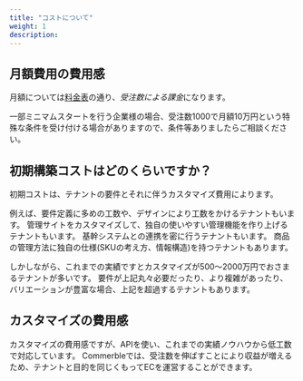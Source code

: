 ```yaml
---
title: "コストについて"
weight: 1
description: 
---
```


## 月額費用の費用感

月額については[料金表](https://www.commerble.com/price)の通り、*受注数による課金*になります。

一部ミニマムスタートを行う企業様の場合、受注数1000で月額10万円という特殊な条件を受け付ける場合がありますので、条件等ありましたらご相談ください。

## 初期構築コストはどのくらいですか？

初期コストは、テナントの要件とそれに伴うカスタマイズ費用によります。

例えば、要件定義に多めの工数や、デザインにより工数をかけるテナントもいます。
管理サイトをカスタマイズして、独自の使いやすい管理機能を作り上げるテナントもいます。
基幹システムとの連携を密に行うテナントもいます。
商品の管理方法に独自の仕様(SKUの考え方、情報構造)を持つテナントもあります。

しかしながら、これまでの実績ですとカスタマイズが500～2000万円でおさまるテナントが多いです。
要件が上記丸々必要だったり、より複雑があったり、バリエーションが豊富な場合、上記を超過するテナントもあります。

## カスタマイズの費用感

カスタマイズの費用感ですが、APIを使い、これまでの実績ノウハウから低工数で対応しています。
Commerbleでは、受注数を伸ばすことにより収益が増えるため、テナントと目的を同じくもってECを運営することができます。
